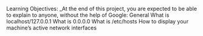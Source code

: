 Learning Objectives:
_At the end of this project, you are expected to be able to explain to anyone, without the help of Google:
General
What is localhost/127.0.0.1
What is 0.0.0.0
What is /etc/hosts
How to display your machine’s active network interfaces
